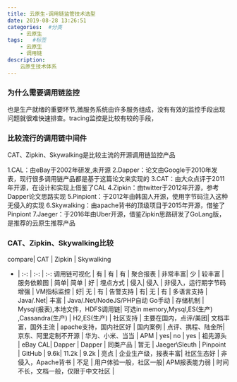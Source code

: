 ```yaml
---
title: 云原生-调用链监管技术选型
date: 2019-08-28 13:26:51
categories:  #分类
    - 云原生
tags:   #标签
    - 云原生
    - 调用链
description: 
    云原生技术体系
---
```

### 为什么需要调用链监控
也是生产就绪的重要环节,微服务系统由许多服务组成，没有有效的监控手段出现问题就很难快速排查。tracing监控是比较有较的手段，

### 比较流行的调用链中间件
CAT、Zipkin、Skywalking是比较主流的开源调用链监控产品

1.CAL：由eBay于2002年研发,未开源
2.Dapper：论文由Google于2010年发表，现行很多调用链产品都是基于这篇论文来实现的
3.CAT：由大众点评于2011年开源，在设计和实现上借鉴了CAL
4.Zipkin：由twitter于2012年开源，参考Dapper论文思路实现
5.Pinpiont：于2012年由韩国人开源，使用字节码注入这种无侵入的实现
6.Skywalking：由apache背书的顶级项目于2015年开源，借鉴了Pinpiont
7.Jaeger：于2016年由Uber开源，借鉴Zipkin思路研发了GoLang版，是推荐的云原生推荐产品


### CAT、Zipkin、Skywalking比较
 compare| CAT | Zipkin | Skywalking 
- | :-: | :-: | :-: 
调用链可视化 | 有 | 有 | 有 | 
聚合报表 | 非常丰富| 少 | 较丰富 |
服务依赖图 | 简单| 简单 | 好 |
埋点方式 | 侵入| 侵入 | 非侵入，运行期字节码增强 |
VM指标监控 | 好| 无 | 有 |
告警支持 | 有| 无 | 有 |
多语言支持 | Java/.Net| 丰富 | Java/.Net/NodeJS/PHP自动 Go手动 |
存储机制 | Mysql(报表),本地文件，HDFS调用链| 可选in memory,Mysql,ES(生产) ,Cassandra(生产) | H2,ES(生产) |
社区支持 | 主要在国内，点评/美团| 文档丰富，国外主流 | apache支持，国内社区好 |
国内案例 | 点评、携程、陆金所| 京东、阿里定制不开源 | 华为、小米、当当 |
APM | yes| no | yes |
祖先源头 | eBay CAL| Dapper | Dapper |
同类产品 | 暂无 | Jaeger\Sleuth | Pinpoint |
GitHub | 9.6k| 11.2k | 9.2k |
亮点 | 企业生产级，报表丰富| 社区生态好 | 非侵入，Apache背书  |
不足 | 用户体验一般，社区一般| APM报表能力弱 | 时间不长，文档一般，仅限于中文社区  |